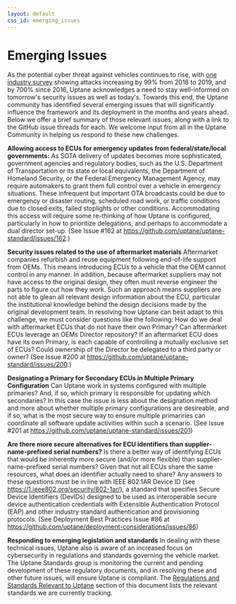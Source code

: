 ```yaml
---
layout: default
css_id: emerging_issues
---
```


# Emerging Issues

As the potential cyber threat against vehicles continues to rise, with [one industry survey](https://upstream.auto/upstream-security-global-automotive-cybersecurity-report-2020/) showing attacks increasing by 99% from 2018 to 2019, and by 700% since 2016, Uptane acknowledges a need to stay well-informed on tomorrow's security issues as well as today's. Towards this end, the Uptane community has identified several emerging issues that will significantly influence the framework and its deployment in the months and years ahead. Below we offer a brief summary of those relevant issues, along with a link to the GitHub issue threads for each. We welcome input from all in the Uptane Community in helping us respond to these new challenges.

**Allowing access to ECUs for emergency updates from federal/state/local governments:** As SOTA delivery of updates becomes more sophisticated, government agencies and regulatory bodies, such as the U.S. Department of Transportation or its state or local equivalents, the Department of Homeland Security, or the Federal Emergency Management Agency,  may require automakers to grant them full control over a vehicle in emergency situations. These infrequent but important OTA broadcasts could be due to emergency or disaster routing, scheduled road work, or traffic conditions due to closed exits, failed stoplights or other conditions.  Accommodating this access will require some re-thinking of how Uptane is configured, particularly in how to prioritize delegations, and perhaps to accommodate a dual director set-up. (See Issue #162 at https://github.com/uptane/uptane-standard/issues/162.)

**Security issues related to the use of aftermarket materials**
Aftermarket companies refurbish and reuse equipment following end-of-life support from OEMs. This means introducing ECUs to a vehicle that the OEM cannot control in any manner. In addition, because aftermarket suppliers may not have access to the original design, they often must reverse engineer the parts to figure out how they work. Such an approach means suppliers are not able to glean all relevant design information about the ECU, particular the institutional knowledge behind the design decisions made by the original development team. In resolving how Uptane can best adapt to this challenge, we must consider questions like the following: How do we deal with aftermarket ECUs that do not have their own Primary? Can aftermarket ECUs leverage an OEMs Director repository? If an aftermarket ECU does have its own Primary, is each capable of controlling a mutually exclusive set of ECUs? Could ownership of the Director be delegated to a third party or owner? (See Issue #200 at https://github.com/uptane/uptane-standard/issues/200.)

**Designating a Primary for Secondary ECUs in Multiple Primary Configuration**
Can Uptane work in systems configured with multiple primaries? And, if so, which primary is responsible for updating which secondaries?
In this case the issue is less about the designation method and more about whether multiple primary configurations are desireable, and if so, what is the most secure way to ensure multiple primariries can coordinate all software update activities within such a scenario. (See Issue #201 at https://github.com/uptane/uptane-standard/issues/201)

**Are there more secure alternatives for ECU identifiers than supplier-name-prefixed serial numbers?**
Is there a better way of identifying ECUs that would be inherently more secure (and/or more flexible) than supplier-name-prefixed serial numbers? Given that not all ECUs share the same resources, what does an identifier actually need to share? Any answers to these questions must be in line with IEEE 802.1AR Device ID (see https://1.ieee802.org/security/802-1ar/), a standard that specifies Secure Device Identifiers (DevIDs) designed to be used as interoperable secure device authentication credentials with Extensible Authentication Protocol (EAP) and other industry standard authentication and provisioning protocols. (See Deployment Best Practices Issue #86 at https://github.com/uptane/deployment-considerations/issues/86)

**Responding to emerging legislation and standards**
In dealing with these technical issues, Uptane also is aware of an increased focus on cybersecurity in regulations and standards governing the vehicle market. The Uptane Standards group is  monitoring the current and pending development of these regulatory documents, and in resolving these and other future issues, will ensure Uptane is compliant. The [Regulations and Standards Relevant to Uptane](https://github.com/uptane/deployment-considerations/blob/master/regulations_and_standards.md) section of this document lists the relevant standards we are currently tracking.
